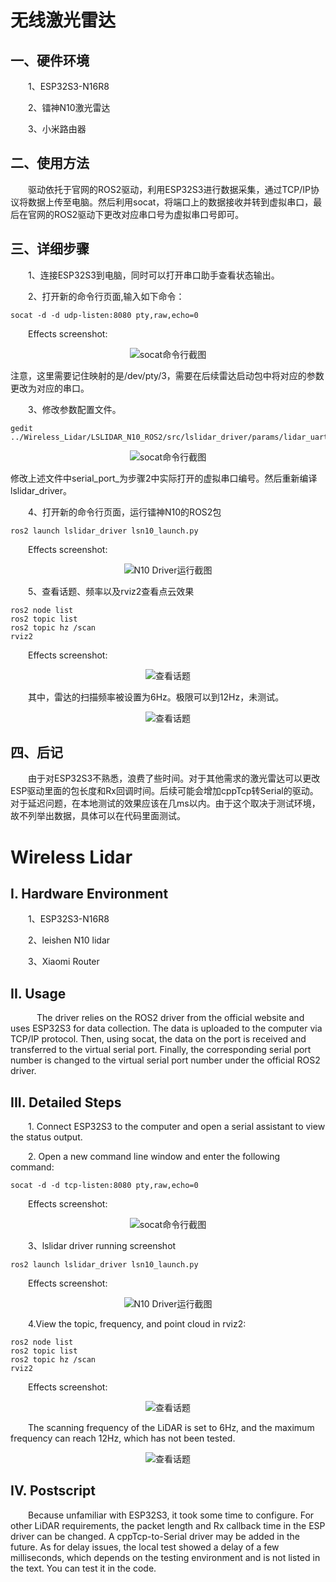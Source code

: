 # 无线激光雷达

## 一、硬件环境

&emsp;&emsp;1、ESP32S3-N16R8

&emsp;&emsp;2、镭神N10激光雷达

&emsp;&emsp;3、小米路由器

## 二、使用方法

&emsp;&emsp;驱动依托于官网的ROS2驱动，利用ESP32S3进行数据采集，通过TCP/IP协议将数据上传至电脑。然后利用socat，将端口上的数据接收并转到虚拟串口，最后在官网的ROS2驱动下更改对应串口号为虚拟串口号即可。

## 三、详细步骤
    
&emsp;&emsp;1、连接ESP32S3到电脑，同时可以打开串口助手查看状态输出。

&emsp;&emsp;2、打开新的命令行页面,输入如下命令：

    socat -d -d udp-listen:8080 pty,raw,echo=0

&emsp;&emsp;Effects screenshot:

<center>

![socat命令行截图](./img/socat_pic.png "socat输入命令实际效果")

</center>

注意，这里需要记住映射的是/dev/pty/3，需要在后续雷达启动包中将对应的参数更改为对应的串口。

&emsp;&emsp;3、修改参数配置文件。

    gedit ../Wireless_Lidar/LSLIDAR_N10_ROS2/src/lslidar_driver/params/lidar_uart_ros2/lsn10.yaml

<center>

![socat命令行截图](./img/配置文件修改.png "配置文件展示")

</center>

修改上述文件中serial_port_为步骤2中实际打开的虚拟串口编号。然后重新编译lslidar_driver。

&emsp;&emsp;4、打开新的命令行页面，运行镭神N10的ROS2包

    ros2 launch lslidar_driver lsn10_launch.py

&emsp;&emsp;Effects screenshot:

<center>

![N10 Driver运行截图](./img/run%20N10.png "N10 Driver运行截图")

</center>

&emsp;&emsp;5、查看话题、频率以及rviz2查看点云效果

    ros2 node list
    ros2 topic list
    ros2 topic hz /scan
    rviz2

&emsp;&emsp;Effects screenshot:

<center>

![查看话题](./img/频率.png "查看话题")

</center>

&emsp;&emsp;其中，雷达的扫描频率被设置为6Hz。极限可以到12Hz，未测试。

<center>

![查看话题](./img/rviz2.png "查看话题")

</center>

## 四、后记

&emsp;&emsp;由于对ESP32S3不熟悉，浪费了些时间。对于其他需求的激光雷达可以更改ESP驱动里面的包长度和Rx回调时间。后续可能会增加cppTcp转Serial的驱动。对于延迟问题，在本地测试的效果应该在几ms以内。由于这个取决于测试环境，故不列举出数据，具体可以在代码里面测试。

# Wireless Lidar

## I. Hardware Environment

&emsp;&emsp;1、ESP32S3-N16R8

&emsp;&emsp;2、leishen N10 lidar

&emsp;&emsp;3、Xiaomi Router

## II. Usage

&emsp;&emsp; The driver relies on the ROS2 driver from the official website and uses ESP32S3 for data collection. The data is uploaded to the computer via TCP/IP protocol. Then, using socat, the data on the port is received and transferred to the virtual serial port. Finally, the corresponding serial port number is changed to the virtual serial port number under the official ROS2 driver.

## III. Detailed Steps
    
&emsp;&emsp;1. Connect ESP32S3 to the computer and open a serial assistant to view the status output.

&emsp;&emsp;2. Open a new command line window and enter the following command:

    socat -d -d tcp-listen:8080 pty,raw,echo=0

&emsp;&emsp;Effects screenshot:

<center>

![socat命令行截图](./img/socat_pic.png "socat输入命令实际效果")

</center>

&emsp;&emsp;3、lslidar driver running screenshot

    ros2 launch lslidar_driver lsn10_launch.py

&emsp;&emsp;Effects screenshot:

<center>

![N10 Driver运行截图](./img/run%20N10.png "N10 Driver运行截图")

</center>

&emsp;&emsp;4.View the topic, frequency, and point cloud in rviz2:

    ros2 node list
    ros2 topic list
    ros2 topic hz /scan
    rviz2

&emsp;&emsp;Effects screenshot:

<center>

![查看话题](./img/频率.png "查看话题")

</center>

&emsp;&emsp;The scanning frequency of the LiDAR is set to 6Hz, and the maximum frequency can reach 12Hz, which has not been tested.

<center>

![查看话题](./img/rviz2.png "查看话题")

</center>

## IV. Postscript

&emsp;&emsp;Because unfamiliar with ESP32S3, it took some time to configure. For other LiDAR requirements, the packet length and Rx callback time in the ESP driver can be changed. A cppTcp-to-Serial driver may be added in the future. As for delay issues, the local test showed a delay of a few milliseconds, which depends on the testing environment and is not listed in the text. You can test it in the code.